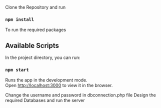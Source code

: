 Clone the Repository and run
### `npm install` 
To run the required packages
## Available Scripts

In the project directory, you can run:

### `npm start`

Runs the app in the development mode.\
Open [http://localhost:3000](http://localhost:3000) to view it in the browser.

Change the username and password in dbconnection.php file
Design the required Databases and run the server
